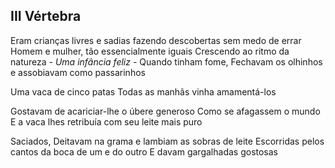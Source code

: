 ## III Vértebra

Eram crianças livres e sadias fazendo descobertas sem medo de errar
Homem e mulher, tão essencialmente iguais
Crescendo ao ritmo da natureza
*- Uma infância feliz -*
Quando tinham fome,
Fechavam os olhinhos e assobiavam como passarinhos

Uma vaca de cinco patas
Todas as manhãs vinha amamentá-los

Gostavam de acariciar-lhe o úbere generoso
Como se afagassem o mundo
E a vaca lhes retribuía com seu leite mais puro

Saciados,
Deitavam na grama e lambiam as sobras de leite
Escorridas pelos cantos da boca de um e do outro
E davam gargalhadas gostosas